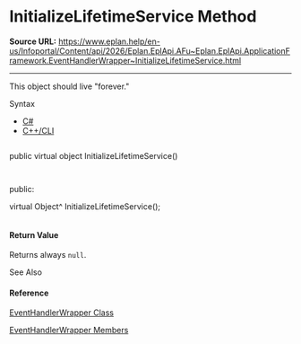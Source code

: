 # InitializeLifetimeService Method

**Source URL:** https://www.eplan.help/en-us/Infoportal/Content/api/2026/Eplan.EplApi.AFu~Eplan.EplApi.ApplicationFramework.EventHandlerWrapper~InitializeLifetimeService.html

---

This object should live "forever."

Syntax

- [C#](#i-syntax-CS)
- [C++/CLI](#i-syntax-CPP2005)

```
```
public virtual object InitializeLifetimeService()
```
```

```
```
public:
virtual Object^ InitializeLifetimeService();
```
```

#### Return Value

Returns always `null`.



See Also

#### Reference

[EventHandlerWrapper Class](Eplan.EplApi.AFu~Eplan.EplApi.ApplicationFramework.EventHandlerWrapper.html)
  
[EventHandlerWrapper Members](Eplan.EplApi.AFu~Eplan.EplApi.ApplicationFramework.EventHandlerWrapper_members.html)